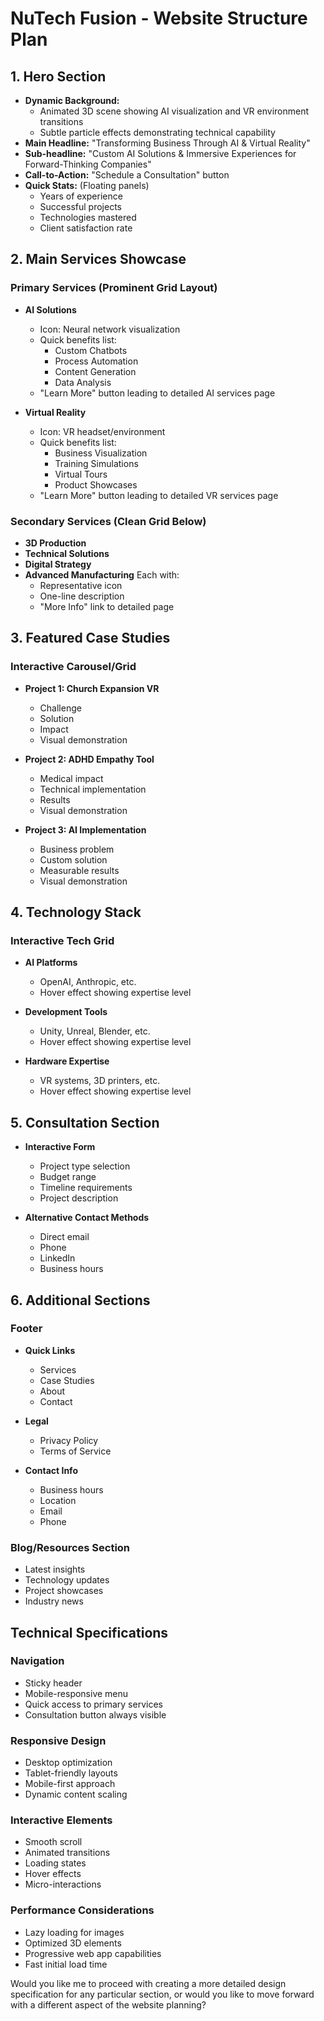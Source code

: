 # NuTech Fusion - Website Structure Plan

## 1. Hero Section
- **Dynamic Background:**
  - Animated 3D scene showing AI visualization and VR environment transitions
  - Subtle particle effects demonstrating technical capability
- **Main Headline:** "Transforming Business Through AI & Virtual Reality"
- **Sub-headline:** "Custom AI Solutions & Immersive Experiences for Forward-Thinking Companies"
- **Call-to-Action:** "Schedule a Consultation" button
- **Quick Stats:** (Floating panels)
  - Years of experience
  - Successful projects
  - Technologies mastered
  - Client satisfaction rate

## 2. Main Services Showcase
### Primary Services (Prominent Grid Layout)
- **AI Solutions**
  - Icon: Neural network visualization
  - Quick benefits list:
    - Custom Chatbots
    - Process Automation
    - Content Generation
    - Data Analysis
  - "Learn More" button leading to detailed AI services page

- **Virtual Reality**
  - Icon: VR headset/environment
  - Quick benefits list:
    - Business Visualization
    - Training Simulations
    - Virtual Tours
    - Product Showcases
  - "Learn More" button leading to detailed VR services page

### Secondary Services (Clean Grid Below)
- **3D Production**
- **Technical Solutions**
- **Digital Strategy**
- **Advanced Manufacturing**
Each with:
  - Representative icon
  - One-line description
  - "More Info" link to detailed page

## 3. Featured Case Studies
### Interactive Carousel/Grid
- **Project 1: Church Expansion VR**
  - Challenge
  - Solution
  - Impact
  - Visual demonstration
  
- **Project 2: ADHD Empathy Tool**
  - Medical impact
  - Technical implementation
  - Results
  - Visual demonstration
  
- **Project 3: AI Implementation**
  - Business problem
  - Custom solution
  - Measurable results
  - Visual demonstration

## 4. Technology Stack
### Interactive Tech Grid
- **AI Platforms**
  - OpenAI, Anthropic, etc.
  - Hover effect showing expertise level
  
- **Development Tools**
  - Unity, Unreal, Blender, etc.
  - Hover effect showing expertise level
  
- **Hardware Expertise**
  - VR systems, 3D printers, etc.
  - Hover effect showing expertise level

## 5. Consultation Section
- **Interactive Form**
  - Project type selection
  - Budget range
  - Timeline requirements
  - Project description
  
- **Alternative Contact Methods**
  - Direct email
  - Phone
  - LinkedIn
  - Business hours

## 6. Additional Sections

### Footer
- **Quick Links**
  - Services
  - Case Studies
  - About
  - Contact
  
- **Legal**
  - Privacy Policy
  - Terms of Service
  
- **Contact Info**
  - Business hours
  - Location
  - Email
  - Phone

### Blog/Resources Section
- Latest insights
- Technology updates
- Project showcases
- Industry news

## Technical Specifications

### Navigation
- Sticky header
- Mobile-responsive menu
- Quick access to primary services
- Consultation button always visible

### Responsive Design
- Desktop optimization
- Tablet-friendly layouts
- Mobile-first approach
- Dynamic content scaling

### Interactive Elements
- Smooth scroll
- Animated transitions
- Loading states
- Hover effects
- Micro-interactions

### Performance Considerations
- Lazy loading for images
- Optimized 3D elements
- Progressive web app capabilities
- Fast initial load time

Would you like me to proceed with creating a more detailed design specification for any particular section, or would you like to move forward with a different aspect of the website planning?